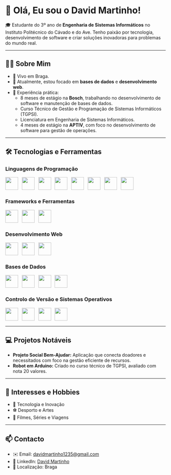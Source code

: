 # 👋 Olá, Eu sou o David Martinho!

🎓 Estudante do 3º ano de **Engenharia de Sistemas Informáticos** no Instituto Politécnico do Cávado e do Ave. Tenho paixão por tecnologia, desenvolvimento de software e criar soluções inovadoras para problemas do mundo real.

---

## 🧑‍💻 Sobre Mim

- 📍 Vivo em Braga.
- 🌱 Atualmente, estou focado em **bases de dados** e **desenvolvimento web**.
- 💼 Experiência prática:
  - 8 meses de estágio na **Bosch**, trabalhando no desenvolvimento de software e manutenção de bases de dados.
  - Curso Técnico de Gestão e Programação de Sistemas Informáticos (TGPSI).
  - Licenciatura em Engenharia de Sistemas Informáticos.
  - 4 meses de estágio na **APTIV**, com foco no desenvolvimento de software para gestão de operações.

---

## 🛠️ Tecnologias e Ferramentas

### **Linguagens de Programação**
<img src="https://cdn.jsdelivr.net/gh/devicons/devicon/icons/c/c-original.svg" width="40" height="40" /> &nbsp;
<img src="https://cdn.jsdelivr.net/gh/devicons/devicon/icons/cplusplus/cplusplus-original.svg" width="40" height="40" /> &nbsp;
<img src="https://cdn.jsdelivr.net/gh/devicons/devicon/icons/csharp/csharp-original.svg" width="40" height="40" /> &nbsp;
<img src="https://cdn.jsdelivr.net/gh/devicons/devicon/icons/python/python-original.svg" width="40" height="40" /> &nbsp;
<img src="https://cdn.jsdelivr.net/gh/devicons/devicon/icons/javascript/javascript-original.svg" width="40" height="40" /> &nbsp;
<img src="https://cdn.jsdelivr.net/gh/devicons/devicon/icons/php/php-original.svg" width="40" height="40" /> &nbsp;
<img src="https://cdn.jsdelivr.net/gh/devicons/devicon/icons/kotlin/kotlin-original.svg" width="40" height="40" /> &nbsp;
<img src="https://cdn.jsdelivr.net/gh/devicons/devicon/icons/dot-net/dot-net-original.svg" width="40" height="40" /> &nbsp;

### **Frameworks e Ferramentas**
<img src="https://cdn.jsdelivr.net/gh/devicons/devicon/icons/angularjs/angularjs-original.svg" width="40" height="40" /> &nbsp;
<img src="https://cdn.jsdelivr.net/gh/devicons/devicon/icons/react/react-original.svg" width="40" height="40" /> &nbsp;
<img src="https://cdn.jsdelivr.net/gh/devicons/devicon/icons/typescript/typescript-original.svg" width="40" height="40" /> &nbsp;

### **Desenvolvimento Web**
<img src="https://cdn.jsdelivr.net/gh/devicons/devicon/icons/html5/html5-original.svg" width="40" height="40" /> &nbsp;
<img src="https://cdn.jsdelivr.net/gh/devicons/devicon/icons/css3/css3-original.svg" width="40" height="40" /> &nbsp;
<img src="https://cdn.jsdelivr.net/gh/devicons/devicon/icons/bootstrap/bootstrap-original.svg" width="40" height="40" /> &nbsp;

### **Bases de Dados**
<img src="https://cdn.jsdelivr.net/gh/devicons/devicon/icons/mysql/mysql-original.svg" width="40" height="40" /> &nbsp;
<img src="https://cdn.jsdelivr.net/gh/devicons/devicon/icons/postgresql/postgresql-original.svg" width="40" height="40" /> &nbsp;
<img src="https://cdn.jsdelivr.net/gh/devicons/devicon/icons/sqlite/sqlite-original.svg" width="40" height="40" /> &nbsp;
<img src="https://cdn.jsdelivr.net/gh/devicons/devicon/icons/firebase/firebase-plain.svg" width="40" height="40" /> &nbsp;

### **Controlo de Versão e Sistemas Operativos**
<img src="https://cdn.jsdelivr.net/gh/devicons/devicon/icons/git/git-original.svg" width="40" height="40" /> &nbsp;
<img src="https://cdn.jsdelivr.net/gh/devicons/devicon/icons/linux/linux-original.svg" width="40" height="40" /> &nbsp;
<img src="https://cdn.jsdelivr.net/gh/devicons/devicon/icons/bash/bash-original.svg" width="40" height="40" /> &nbsp;
<img src="https://cdn.jsdelivr.net/gh/devicons/devicon/icons/windows8/windows8-original.svg" width="40" height="40" /> &nbsp;

---

## 💻 Projetos Notáveis
 
- **Projeto Social Bem-Ajudar:** Aplicação que conecta doadores e necessitados com foco na gestão eficiente de recursos.  
- **Robot em Arduino:** Criado no curso técnico de TGPSI, avaliado com nota 20 valores.

---

## 🌟 Interesses e Hobbies

- 🤖 Tecnologia e Inovação
- ⚽ Desporto e Artes
- 🎥 Filmes, Séries e Viagens

---

## 📫 Contacto

- ✉️ Email: davidmartinho1235@gmail.com  
- 🔗 LinkedIn: [David Martinho](https://www.linkedin.com/in/davidmartinho1235/)  
- 📍 Localização: Braga
